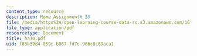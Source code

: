 ```yaml
---
content_type: resource
description: Home Assignment# 10
file: /media/https%3A/open-learning-course-data-rc.s3.amazonaws.com/16-20-structural-mechanics-fall-2002/f83b39d4059cb867fd7c966c8c69aca1_ha10.pdf
file_type: application/pdf
resourcetype: Document
title: ha10.pdf
uid: f83b39d4-059c-b867-fd7c-966c8c69aca1
---
```

